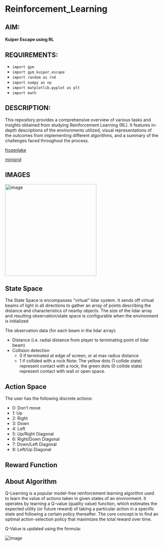 # Reinforcement_Learning

## AIM: 
#### Kuiper Escape using RL

## REQUIREMENTS:
- `import gym`  
- `import gym_kuiper_escape`
- `import random as rnd`
- `import numpy as np`
- `import matplotlib.pyplot as plt`
- `import math`
  
## DESCRIPTION:
This repository provides a comprehensive overview of various tasks and insights obtained from studying Reinforcement Learning (RL). It features in-depth descriptions of the environments utilized, visual representations of the outcomes from implementing different algorithms, and a summary of the challenges faced throughout the process.

[frozenlake]("[results/frozenlake.md](https://github.com/Professor-Poopy-Pants/Reinforcement_Learning/blob/main/results/frozenlake.md)")

[minigrid]("results/minigrid.md")

## IMAGES 
<img src="https://user-images.githubusercontent.com/20359930/146223615-de23593f-02df-4ef1-b356-87153208d6f1.png" alt="image" height="300" width="300">

## State Space

The State Space is encompasses "virtual" lidar system. It sends off virtual
beams of light in all directions to gather an array of points describing
the distance and characteristics of nearby objects. The size of the lidar array and resulting observation/state space is configurable when the environment is initialized

The observation data (for each beam in the lidar array):
 * Distance (i.e. radial distance from player to terminating point of lidar beam)
 * Collision detection
   * 0 if terminated at edge of screen, or at max radius distance
   * 1 if collided with a rock
Note: The yellow dots (1 collide state) represent contact with a rock, the green dots (0 collide state) represent contact with wall or open space.

## Action Space
The user has the following discrete actions:
 * 0: Don't move
 * 1: Up
 * 2: Right
 * 3: Down
 * 4: Left
 * 5: Up/Right Diagonal
 * 6: Right/Down Diagonal
 * 7: Down/Left Diagonal
 * 8: Left/Up Diagonal

## Reward Function

## About Algorithm

Q-Learning is a popular model-free reinforcement learning algorithm used to learn the value of actions taken in given states of an environment. It operates by learning a Q-value (quality value) function, which estimates the expected utility (or future reward) of taking a particular action in a specific state and following a certain policy thereafter. The core concept is to find an optimal action-selection policy that maximizes the total reward over time.

Q-Value is updated using the formula:

![image](https://github.com/user-attachments/assets/ec49d511-712e-4ebd-b43c-508d02d522a9)





